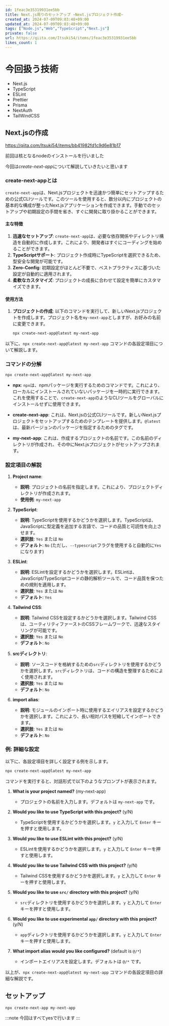 ```yaml
---
id: 1feac3e35319931ee5bb
title: Next.js周りのセットアップ ~Next.jsプロジェクト作成~
created_at: 2024-07-09T09:03:48+09:00
updated_at: 2024-07-09T09:03:48+09:00
tags: ["Node.js","Web","TypeScript","Next.js"]
private: false
url: https://qiita.com/Itsuki54/items/1feac3e35319931ee5bb
likes_count: 1
---
```


# 今回扱う技術
- Next.js
- TypeScript
- ESLint
- Prettier
- Prisma
- NextAuth
- TailWindCSS

## Next.jsの作成

https://qiita.com/Itsuki54/items/bb41982fd1c9d6e81b17

前回は核となるnodeのインストールを行いました

今回は*create-next-app*について解説していきたいと思います

### create-next-appとは

`create-next-app`は、Next.jsプロジェクトを迅速かつ簡単にセットアップするための公式CLIツールです。このツールを使用すると、数分以内にプロジェクトの基本的な構成が整ったNext.jsアプリケーションを作成できます。手動でのセットアップや初期設定の手間を省き、すぐに開発に取り掛かることができます。

#### 主な特徴

1. **迅速なセットアップ**: `create-next-app`は、必要な依存関係やディレクトリ構造を自動的に作成します。これにより、開発者はすぐにコーディングを始めることができます。
2. **TypeScriptサポート**: プロジェクト作成時にTypeScriptを選択できるため、型安全な開発が可能です。
3. **Zero-Config**: 初期設定がほとんど不要で、ベストプラクティスに基づいた設定が自動的に適用されます。
4. **柔軟なカスタマイズ**: プロジェクトの成長に合わせて設定を簡単にカスタマイズできます。

#### 使用方法

1. **プロジェクトの作成**:
   以下のコマンドを実行して、新しいNext.jsプロジェクトを作成します。プロジェクト名を`my-next-app`としますが、お好みの名前に変更できます。
   ```bash
   npx create-next-app@latest my-next-app
   ```

以下に、`npx create-next-app@latest my-next-app` コマンドの各設定項目について解説します。

### コマンドの分解

```bash
npx create-next-app@latest my-next-app
```

- **npx**: `npx`は、npmパッケージを実行するためのコマンドです。これにより、ローカルにインストールされていないパッケージを一時的に実行できます。これを使用することで、`create-next-app`のようなCLIツールをグローバルにインストールせずに使用できます。

- **create-next-app**: これは、Next.jsの公式CLIツールです。新しいNext.jsプロジェクトをセットアップするためのテンプレートを提供します。`@latest`は、最新バージョンのパッケージを指定するためのタグです。

- **my-next-app**: これは、作成するプロジェクトの名前です。この名前のディレクトリが作成され、その中にNext.jsプロジェクトがセットアップされます。

### 設定項目の解説

1. **Project name**:
   - **説明**: プロジェクトの名前を指定します。これにより、プロジェクトディレクトリが作成されます。
   - **使用例**: `my-next-app`

2. **TypeScript**:
   - **説明**: TypeScriptを使用するかどうかを選択します。TypeScriptは、JavaScriptに型定義を追加する言語で、コードの品質と可読性を向上させます。
   - **選択肢**: `Yes` または `No`
   - **デフォルト**: `No` (ただし、`--typescript`フラグを使用すると自動的に`Yes`になります)

3. **ESLint**:
   - **説明**: ESLintを設定するかどうかを選択します。ESLintは、JavaScript/TypeScriptコードの静的解析ツールで、コード品質を保つための規則を適用します。
   - **選択肢**: `Yes` または `No`
   - **デフォルト**: `Yes`

4. **Tailwind CSS**:
   - **説明**: Tailwind CSSを設定するかどうかを選択します。Tailwind CSSは、ユーティリティファーストのCSSフレームワークで、迅速なスタイリングが可能です。
   - **選択肢**: `Yes` または `No`
   - **デフォルト**: `No`

5. **srcディレクトリ**:
   - **説明**: ソースコードを格納するための`src`ディレクトリを使用するかどうかを選択します。`src`ディレクトリは、コードの構造を整理するためによく使用されます。
   - **選択肢**: `Yes` または `No`
   - **デフォルト**: `No`

6. **import alias**:
   - **説明**: モジュールのインポート時に使用するエイリアスを設定するかどうかを選択します。これにより、長い相対パスを短縮してインポートできます。
   - **選択肢**: `Yes` または `No`
   - **デフォルト**: `No`

### 例: 詳細な設定

以下に、各設定項目を詳しく設定する例を示します。

```bash
npx create-next-app@latest my-next-app
```

コマンドを実行すると、対話形式で以下のようなプロンプトが表示されます。

1. **What is your project named?** (my-next-app)
   - プロジェクトの名前を入力します。デフォルトは `my-next-app` です。

2. **Would you like to use TypeScript with this project?** (y/N)
   - TypeScriptを使用するかどうかを選択します。`y` と入力して `Enter` キーを押すと使用します。

3. **Would you like to use ESLint with this project?** (y/N)
   - ESLintを使用するかどうかを選択します。`y` と入力して `Enter` キーを押すと使用します。

4. **Would you like to use Tailwind CSS with this project?** (y/N)
   - Tailwind CSSを使用するかどうかを選択します。`y` と入力して `Enter` キーを押すと使用します。

5. **Would you like to use `src/` directory with this project?** (y/N)
   - `src`ディレクトリを使用するかどうかを選択します。`y` と入力して `Enter` キーを押すと使用します。

6. **Would you like to use experimental `app/` directory with this project?** (y/N)
   - `app`ディレクトリを使用するかどうかを選択します。`y` と入力して `Enter` キーを押すと使用します。

7. **What import alias would you like configured?** (default is `@/*`)
   - インポートエイリアスを設定します。デフォルトは `@/*` です。

以上が、`npx create-next-app@latest my-next-app` コマンドの各設定項目の詳細な解説です。

## セットアップ

```
npx create-next-app my-next-app
```

:::note
今回はすべてyesで行います
:::
